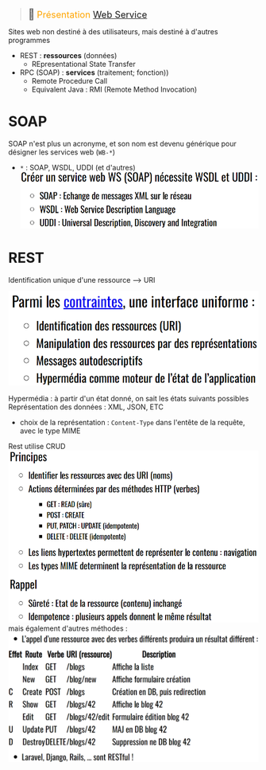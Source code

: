 > <span style="font-size: 1.5em">📖</span> <span style="color: orange; font-size: 1.3em;">Présentation [Web Service](https://he-arc.github.io/slides-devweb/09-webservices.html)</span>

Sites web non destiné à des utilisateurs, mais destiné à d'autres programmes

- REST : **ressources** (données)
  - REpresentational State Transfer
- RPC (SOAP) : **services** (traitement; fonction))
  - Remote Procedure Call
  - Equivalent Java : RMI (Remote Method Invocation)


# SOAP
SOAP n'est plus un acronyme, et son nom est devenu générique pour désigner les services web (`WB-*`)
- `*` : SOAP, WSDL, UDDI (et d'autres)
![](Screen/2022-12-21-13-05-19.png)

# REST
Identification unique d'une ressource --> URI

![](Screen/2022-12-21-13-15-26.png)

Hypermédia : à partir d'un état donné, on sait les états suivants possibles
Représentation des données : XML, JSON, ETC
- choix de la représentation : `Content-Type` dans l'entête de la requête, avec le type MIME

Rest utilise CRUD
![](Screen/2022-12-21-13-21-08.png)
mais également d'autres méthodes : 
![](Screen/2022-12-21-13-29-58.png)